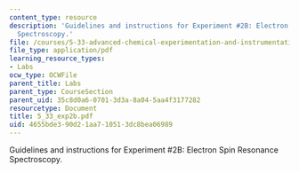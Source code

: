 ```yaml
---
content_type: resource
description: 'Guidelines and instructions for Experiment #2B: Electron Spin Resonance
  Spectroscopy.'
file: /courses/5-33-advanced-chemical-experimentation-and-instrumentation-fall-2007/4655bde390d21aa710513dc8bea06989_5_33_exp2b.pdf
file_type: application/pdf
learning_resource_types:
- Labs
ocw_type: OCWFile
parent_title: Labs
parent_type: CourseSection
parent_uid: 35c8d0a6-0701-3d3a-8a04-5aa4f3177282
resourcetype: Document
title: 5_33_exp2b.pdf
uid: 4655bde3-90d2-1aa7-1051-3dc8bea06989
---
```

Guidelines and instructions for Experiment #2B: Electron Spin Resonance Spectroscopy.

